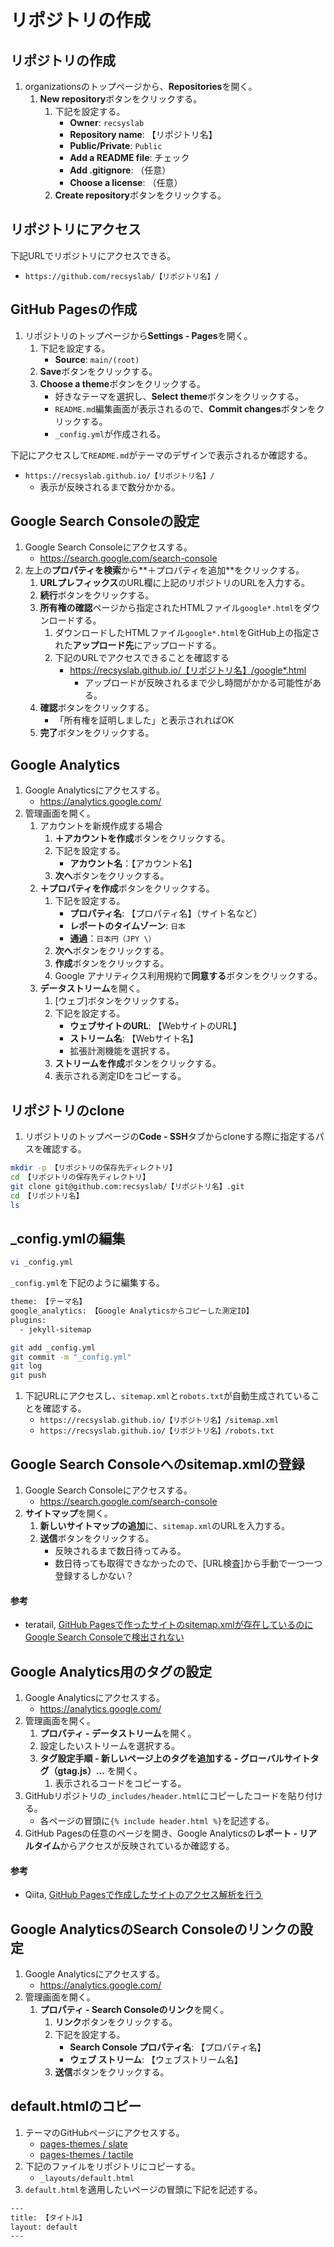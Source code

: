 # リポジトリの作成

## リポジトリの作成
1. organizationsのトップページから、**Repositories**を開く。
   1. **New repository**ボタンをクリックする。
      1. 下記を設定する。
         - **Owner**: `recsyslab`
         - **Repository name**: 【リポジトリ名】
         - **Public/Private**: `Public`
         - **Add a README file**: チェック
         - **Add .gitignore**: （任意）
         - **Choose a license**: （任意）
      2. **Create repository**ボタンをクリックする。

## リポジトリにアクセス
下記URLでリポジトリにアクセスできる。
- `https://github.com/recsyslab/【リポジトリ名】/`

## GitHub Pagesの作成

1. リポジトリのトップページから**Settings - Pages**を開く。
   1. 下記を設定する。
      - **Source**: `main/(root)`
   2. **Save**ボタンをクリックする。
   3. **Choose a theme**ボタンをクリックする。
      - 好きなテーマを選択し、**Select theme**ボタンをクリックする。
      - `README.md`編集画面が表示されるので、**Commit changes**ボタンをクリックする。
      - `_config.yml`が作成される。

下記にアクセスして`README.md`がテーマのデザインで表示されるか確認する。
- `https://recsyslab.github.io/【リポジトリ名】/`
  - 表示が反映されるまで数分かかる。

## Google Search Consoleの設定
1. Google Search Consoleにアクセスする。
   - https://search.google.com/search-console
2. 左上の**プロパティを検索**から**＋プロパティを追加**をクリックする。
   1. **URLプレフィックス**のURL欄に上記のリポジトリのURLを入力する。
   2. **続行**ボタンをクリックする。
   3. **所有権の確認**ページから指定されたHTMLファイル`google*.html`をダウンロードする。
      1. ダウンロードしたHTMLファイル`google*.html`をGitHub上の指定された**アップロード先**にアップロードする。
      2. 下記のURLでアクセスできることを確認する
         - https://recsyslab.github.io/【リポジトリ名】/google*.html
           - アップロードが反映されるまで少し時間がかかる可能性がある。
   4. **確認**ボタンをクリックする。
      - 「所有権を証明しました」と表示されればOK
   5. **完了**ボタンをクリックする。

## Google Analytics
1. Google Analyticsにアクセスする。
   - https://analytics.google.com/
2. 管理画面を開く。
   1. アカウントを新規作成する場合
      1. **＋アカウントを作成**ボタンをクリックする。
      2. 下記を設定する。
         - **アカウント名**：【アカウント名】
      3. **次へ**ボタンをクリックする。
   2. **＋プロパティを作成**ボタンをクリックする。
      1. 下記を設定する。
         - **プロパティ名**: 【プロパティ名】（サイト名など）
         - **レポートのタイムゾーン**: `日本`
         - **通過**：`日本円（JPY \）`
      2. **次へ**ボタンをクリックする。
      3. **作成**ボタンをクリックする。
      4. Google アナリティクス利用規約で**同意する**ボタンをクリックする。
   3. **データストリーム**を開く。
      1. [ウェブ]ボタンをクリックする。
      2. 下記を設定する。
         - **ウェブサイトのURL**: 【WebサイトのURL】
         - **ストリーム名**: 【Webサイト名】
         - 拡張計測機能を選択する。
      3. **ストリームを作成**ボタンをクリックする。
      4. 表示される測定IDをコピーする。

## リポジトリのclone
1. リポジトリのトップページの**Code - SSH**タブからcloneする際に指定するパスを確認する。

```bash
mkdir -p 【リポジトリの保存先ディレクトリ】
cd 【リポジトリの保存先ディレクトリ】
git clone git@github.com:recsyslab/【リポジトリ名】.git
cd 【リポジトリ名】
ls
```

## _config.ymlの編集

```bash
vi _config.yml
```

`_config.yml`を下記のように編集する。
```bash
theme: 【テーマ名】
google_analytics: 【Google Analyticsからコピーした測定ID】
plugins:
  - jekyll-sitemap
```

```bash
git add _config.yml
git commit -m "_config.yml"
git log
git push
```

1. 下記URLにアクセスし、`sitemap.xml`と`robots.txt`が自動生成されていることを確認する。
   - `https://recsyslab.github.io/【リポジトリ名】/sitemap.xml`
   - `https://recsyslab.github.io/【リポジトリ名】/robots.txt`

## Google Search Consoleへのsitemap.xmlの登録
1. Google Search Consoleにアクセスする。
   - https://search.google.com/search-console
2. **サイトマップ**を開く。
   1. **新しいサイトマップの追加**に、`sitemap.xml`のURLを入力する。
   2. **送信**ボタンをクリックする。
      - 反映されるまで数日待ってみる。
      - 数日待っても取得できなかったので、[URL検査]から手動で一つ一つ登録するしかない？

#### 参考
- teratail, [GitHub Pagesで作ったサイトのsitemap.xmlが存在しているのにGoogle Search Consoleで検出されない](https://teratail.com/questions/363538?link=qa_related_pc)


## Google Analytics用のタグの設定
1. Google Analyticsにアクセスする。
   - https://analytics.google.com/
2. 管理画面を開く。
   1. **プロパティ - データストリーム**を開く。
   2. 設定したいストリームを選択する。
   3. **タグ設定手順 - 新しいページ上のタグを追加する - グローバルサイトタグ（gtag.js）...** を開く。
      1. 表示されるコードをコピーする。
3. GitHubリポジトリの`_includes/header.html`にコピーしたコードを貼り付ける。
   - 各ページの冒頭に`{% include header.html %}`を記述する。
4. GitHub Pagesの任意のページを開き、Google Analyticsの**レポート - リアルタイム**からアクセスが反映されているか確認する。

#### 参考
- Qiita, [GitHub Pagesで作成したサイトのアクセス解析を行う](https://qiita.com/chikurin66/items/b776c9a2e5a8ebf0dd68)


## Google AnalyticsのSearch Consoleのリンクの設定
1. Google Analyticsにアクセスする。
   - https://analytics.google.com/
2. 管理画面を開く。
   1. **プロパティ - Search Consoleのリンク**を開く。
      1. **リンク**ボタンをクリックする。
      2. 下記を設定する。
         - **Search Console プロパティ名**: 【プロパティ名】
         - **ウェブ ストリーム**: 【ウェブストリーム名】
      3. **送信**ボタンをクリックする。

## default.htmlのコピー
1. テーマのGitHubページにアクセスする。
   - [pages-themes / slate](https://github.com/pages-themes/slate)
   - [pages-themes / tactile](https://github.com/pages-themes/tactile)
2. 下記のファイルをリポジトリにコピーする。
   - `_layouts/default.html`
3. `default.html`を適用したいページの冒頭に下記を記述する。
```html
---
title: 【タイトル】
layout: default
---
```
